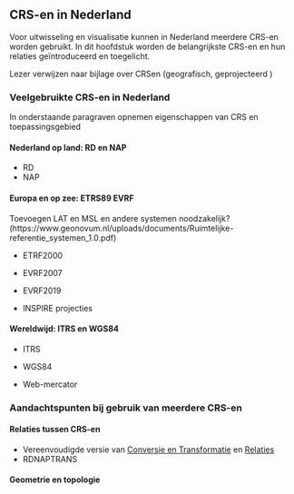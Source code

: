 ## CRS-en in Nederland
Voor uitwisseling en visualisatie kunnen in Nederland meerdere CRS-en worden gebruikt. In dit hoofdstuk worden de belangrijkste CRS-en en hun relaties geïntroduceerd en toegelicht.

<div class="note">
Lezer verwijzen naar bijlage over CRSen (geografisch, geprojecteerd )
</div>

### Veelgebruikte CRS-en in Nederland 
<div class="note">
In onderstaande paragraven opnemen eigenschappen van CRS en toepassingsgebied
</div>

#### Nederland op land: RD en NAP

- RD
- NAP

#### Europa en op zee: ETRS89 EVRF 

<div class="note">
Toevoegen LAT en MSL en andere systemen noodzakelijk? (https://www.geonovum.nl/uploads/documents/Ruimtelijke-referentie_systemen_1.0.pdf)
</div>

- ETRF2000
- EVRF2007
- EVRF2019

- INSPIRE projecties

#### Wereldwijd: ITRS en WGS84
- ITRS
- WGS84

- Web-mercator


### Aandachtspunten bij gebruik van meerdere CRS-en

#### Relaties tussen CRS-en

- Vereenvoudigde versie van [Conversie en Transformatie](#conversie-en-transformatie) en [Relaties](#overzicht-conversie-en-transformaties)
- RDNAPTRANS
    
#### Geometrie en topologie